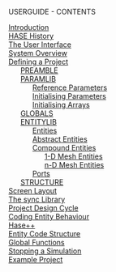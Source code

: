 USERGUIDE - CONTENTS  

[Introduction](<intro.md>)  
[HASE History](<history.md>)  
[The User Interface](<iface.md>)  
[System Overview](<oview.md>)  
[Defining a Project](<project.md>)  
&nbsp; &nbsp; &nbsp; [PREAMBLE](<preamble.md>)  
&nbsp; &nbsp; &nbsp; [PARAMLIB](<paramlib.md>)  
&nbsp; &nbsp; &nbsp; &nbsp; &nbsp; &nbsp; [Reference Parameters](<parameters.md>)  
&nbsp; &nbsp; &nbsp; &nbsp; &nbsp; &nbsp; [Initialising Parameters](<rparam.md>)  
&nbsp; &nbsp; &nbsp; &nbsp; &nbsp; &nbsp; [Initialising Arrays](<arrays.md>)  
&nbsp; &nbsp; &nbsp; [GLOBALS](<globals.md>)  
&nbsp; &nbsp; &nbsp; [ENTITYLIB](<entitylib.md>)  
&nbsp; &nbsp; &nbsp; &nbsp; &nbsp; &nbsp; [Entities](<entity.md>)  
&nbsp; &nbsp; &nbsp; &nbsp; &nbsp; &nbsp; [Abstract Entities](<abstract.md>)  
&nbsp; &nbsp; &nbsp; &nbsp; &nbsp; &nbsp; [Compound Entities](<compentity.md>)  
&nbsp; &nbsp; &nbsp; &nbsp; &nbsp; &nbsp; &nbsp; &nbsp; &nbsp; [1-D Mesh Entities](<mesh1.md>)  
&nbsp; &nbsp; &nbsp; &nbsp; &nbsp; &nbsp; &nbsp; &nbsp; &nbsp; [n-D Mesh Entities](<meshn.md>)  
&nbsp; &nbsp; &nbsp; &nbsp; &nbsp; &nbsp; [Ports](<port.md>)  
&nbsp; &nbsp; &nbsp; [STRUCTURE](<structure.md>)  
[Screen Layout](<elf.md>)  
[The sync Library](<synclib.md>)  
[Project Design Cycle](<cycle.md>)  
[Coding Entity Behaviour](<coding.md>)  
[Hase++](<hasepp.md>)  
[Entity Code Structure](<code.md>)  
[Global Functions](<global_fns.md>)  
[Stopping a Simulation](<stop.md>)  
[Example Project](<s-comp.md>)
